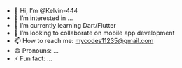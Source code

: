 - 👋 Hi, I’m @Kelvin-444
- 👀 I’m interested in ...
- 🌱 I’m currently learning Dart/Flutter
- 💞️ I’m looking to collaborate on mobile app development 
- 📫 How to reach me: mycodes11235@gmail.com
- 😄 Pronouns: ...
- ⚡ Fun fact: ...

<!---
Kelvin-444/Kelvin-444 is a ✨ special ✨ repository because its `README.md` (this file) appears on your GitHub profile.
You can click the Preview link to take a look at your changes.
--->
